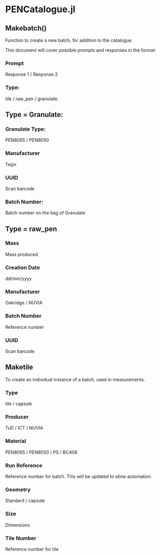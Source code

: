 # PENCatalogue.jl

## Makebatch()

Function to create a new batch, for addition to the catalogue.

This document will cover possible prompts and responses in the format:
### Prompt
Response 1 / Response 2

### Type:
tile / raw_pen / granulate.

## Type = Granulate:

###  Granulate Type:
PEN8065 / PEN8050

### Manufacturer
Teijin

### UUID
Scan barcode

### Batch Number:
Batch number on the bag of Granulate

## Type = raw_pen

### Mass
Mass produced

### Creation Date
dd/mm/yyyy

### Manufacturer
Oakridge / NUVIA

### Batch Number
Reference number

### UUID
Scan barcode

## Maketile
To create an individual instance of a batch, used in measurements.

### Type

tile / capsule

### Producer
TuD / ICT / NUVIA

### Material
PEN8065 / PEN8050 / PS / BC408

### Run Reference
Reference number for batch. This will be updated to allow automation.

### Geometry
Standard / capsule

### Size
Dimensions

### Tile Number
Reference number for tile
